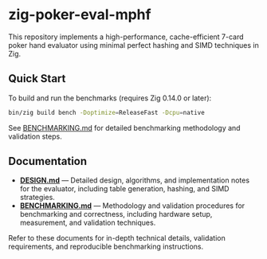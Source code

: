 # zig-poker-eval-mphf

This repository implements a high-performance, cache-efficient 7-card poker hand evaluator using minimal perfect hashing and SIMD techniques in Zig.

## Quick Start

To build and run the benchmarks (requires Zig 0.14.0 or later):

```sh
bin/zig build bench -Doptimize=ReleaseFast -Dcpu=native
```

See [BENCHMARKING.md](./BENCHMARKING.md) for detailed benchmarking methodology and validation steps.

## Documentation

- **[DESIGN.md](./DESIGN.md)** — Detailed design, algorithms, and implementation notes for the evaluator, including table generation, hashing, and SIMD strategies.
- **[BENCHMARKING.md](./BENCHMARKING.md)** — Methodology and validation procedures for benchmarking and correctness, including hardware setup, measurement, and validation techniques.

Refer to these documents for in-depth technical details, validation requirements, and reproducible benchmarking instructions.
